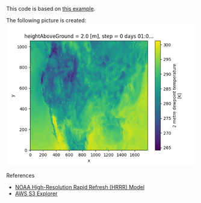 This code is based on [this example](https://nbviewer.org/gist/peterm790/92eb1df3d58ba41d3411f8a840be2452).

The following picture is created:
![d2m](/pics/d2m_plot.png)

References

* [NOAA High-Resolution Rapid Refresh (HRRR) Model](https://registry.opendata.aws/noaa-hrrr-pds/)
* [AWS S3 Explorer ](https://hrrrzarr.s3.amazonaws.com/index.html)
